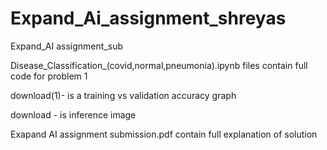 # Expand_Ai_assignment_shreyas
Expand_AI assignment_sub

Disease_Classification_(covid,normal,pneumonia).ipynb files contain full code for problem 1

download(1)- is a training vs validation accuracy graph

download - is inference image

Exapand AI assignment submission.pdf contain full explanation of solution
